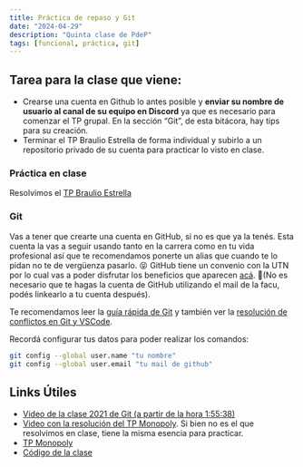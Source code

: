 ```yaml
---
title: Práctica de repaso y Git
date: "2024-04-29"
description: "Quinta clase de PdeP"
tags: [funcional, práctica, git]
---
```


## Tarea para la clase que viene:
- Crearse una cuenta en Github lo antes posible y **enviar su nombre de usuario al canal de su equipo en Discord** ya que es necesario para comenzar el TP grupal. En la sección “Git”, de esta bitácora, hay tips para su creación.
- Terminar el TP Braulio Estrella de forma individual y subirlo a un repositorio privado de su cuenta para practicar lo visto en clase.

### Práctica en clase

Resolvimos el [TP Braulio Estrella](https://docs.google.com/document/d/1-G5LySW2rHvdi6Gkv8oQdULl_vDO_nM0negAndsmXf4/edit)

### Git

Vas a tener que crearte una cuenta en GitHub, si no es que ya la tenés. Esta cuenta la vas a seguir usando tanto en la carrera como en tu vida profesional así que te recomendamos ponerte un alias que cuando te lo pidan no te de vergüenza pasarlo. 😝
GitHub tiene un convenio con la UTN por lo cual vas a poder disfrutar los beneficios que aparecen [acá](https://docs.frba.utn.edu.ar/books/mu---beneficios-con-cuenta-institucional). 🤩(No es necesario que te hagas la cuenta de GitHub utilizando el mail de la facu, podés linkearlo a tu cuenta después).

Te recomendamos leer la [guía rápida de Git](https://docs.google.com/document/d/147cqUY86wWVoJ86Ce0NoX1R78CwoCOGZtF7RugUvzFg/edit#heading=h.pfzudah6sze2) y también ver la [resolución de conflictos en Git y VSCode](https://www.youtube.com/watch?v=Z1PBoZoQ_pQ).

Recordá configurar tus datos para poder realizar los comandos: 

```bash
git config --global user.name "tu nombre"
git config --global user.email "tu mail de github"
```

## Links Útiles

- [Video de la clase 2021 de Git (a partir de la hora 1:55:38)](https://drive.google.com/file/d/10I86vEaVA-XDOzdaK6urWHKNr9-BEup7/view?usp=sharing)
- [Video con la resolución del TP Monopoly](https://youtu.be/lXsX8wsR7AI). Si bien no es el que resolvimos en clase, tiene la misma esencia para practicar. 
- [TP Monopoly](https://docs.google.com/document/d/1GMNli3FaVERM-OldRre467gT1LLhGXdXZoRoK7IvoKo/edit)
- [Código de la clase](https://github.com/pdep-lunes/pdep-clases-2024/blob/main/src/Lib.hs)
